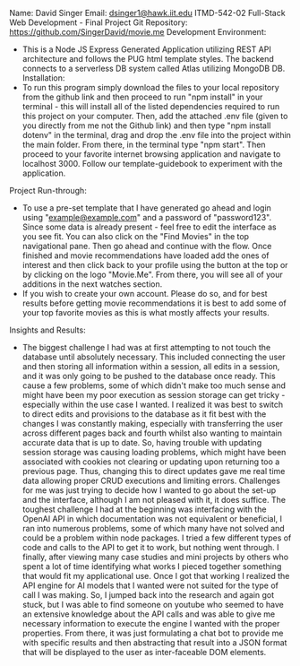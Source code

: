 Name: David Singer
Email: dsinger1@hawk.iit.edu
ITMD-542-02 Full-Stack Web Development - Final Project
Git Repository: https://github.com/SingerDavid/movie.me
Development Environment:
- This is a Node JS Express Generated Application utilizing REST API architecture and follows the PUG html template styles. The backend connects to a serverless DB system called Atlas utilizing MongoDB DB.
Installation:
- To run this program simply download the files to your local repository from the github link and then proceed to run "npm install" in your terminal - this will install all of the listed dependencies required to run this project on your computer. Then, add the attached .env file (given to you directly from me not the Github link) and then type "npm install dotenv" in the terminal, drag and drop the .env file into the project within the main folder. From there, in the terminal type "npm start". Then proceed to your favorite internet browsing application and navigate to localhost 3000. Follow our template-guidebook to experiment with the application.

Project Run-through:
- To use a pre-set template that I have generated go ahead and login using "example@example.com" and a password of "password123". Since some data is already present - feel free to edit the interface as you see fit. You can also click on the "Find Movies" in the top navigational pane. Then go ahead and continue with the flow. Once finished and movie recommendations have loaded add the ones of interest and then click back to your profile using the button at the top or by clicking on the logo "Movie.Me". From there, you will see all of your additions in the next watches section.
- If you wish to create your own account. Please do so, and for best results before getting movie recommendations it is best to add some of your top favorite movies as this is what mostly affects your results.

Insights and Results:
- The biggest challenge I had was at first attempting to not touch the database until absolutely necessary. This included connecting the user and then storing all information within a session, all edits in a session, and it was only going to be pushed to the database once ready. This cause a few problems, some of which didn't make too much sense and might have been my poor execution as session storage can get tricky - especially within the use case I wanted. I realized it was best to switch to direct edits and provisions to the database as it fit best with the changes I was constantly making, especially with transferring the user across different pages back and fourth whilst also wanting to maintain accurate data that is up to date. So, having trouble with updating session storage was causing loading problems, which might have been associated with cookies not clearing or updating upon returning too a previous page. Thus, changing this to direct updates gave me real time data allowing proper CRUD executions and limiting errors. Challenges for me was just trying to decide how I wanted to go about the set-up and the interface, although I am not pleased with it, it does suffice. The toughest challenge I had at the beginning was interfacing with the OpenAI API in which documentation was not equivalent or beneficial, I ran into numerous problems, some of which many have not solved and could be a problem within node packages. I tried a few different types of code and calls to the API to get it to work, but nothing went through. I finally, after viewing many case studies and mini projects by others who spent a lot of time identifying what works I pieced together something that would fit my applicational use. Once I got that working I realized the API engine for AI models that I wanted were not suited for the type of call I was making. So, I jumped back into the research and again got stuck, but I was able to find someone on youtube who seemed to have an extensive knowledge about the API calls and was able to give me necessary information to execute the engine I wanted with the proper properties. From there, it was just formulating a chat bot to provide me with specific results and then abstracting that result into a JSON format that will be displayed to the user as inter-faceable DOM elements.